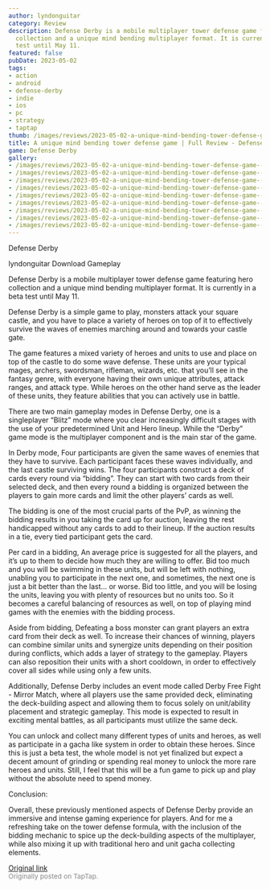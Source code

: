 ```yaml
---
author: lyndonguitar
category: Review
description: Defense Derby is a mobile multiplayer tower defense game featuring hero
  collection and a unique mind bending multiplayer format. It is currently in a beta
  test until May 11.
featured: false
pubDate: 2023-05-02
tags:
- action
- android
- defense-derby
- indie
- ios
- pc
- strategy
- taptap
thumb: /images/reviews/2023-05-02-a-unique-mind-bending-tower-defense-game--full-review---defense-derby-0.avif
title: A unique mind bending tower defense game | Full Review - Defense Derby
game: Defense Derby
gallery:
- /images/reviews/2023-05-02-a-unique-mind-bending-tower-defense-game--full-review---defense-derby-0.avif
- /images/reviews/2023-05-02-a-unique-mind-bending-tower-defense-game--full-review---defense-derby-1.avif
- /images/reviews/2023-05-02-a-unique-mind-bending-tower-defense-game--full-review---defense-derby-2.avif
- /images/reviews/2023-05-02-a-unique-mind-bending-tower-defense-game--full-review---defense-derby-3.avif
- /images/reviews/2023-05-02-a-unique-mind-bending-tower-defense-game--full-review---defense-derby-4.avif
- /images/reviews/2023-05-02-a-unique-mind-bending-tower-defense-game--full-review---defense-derby-5.avif
- /images/reviews/2023-05-02-a-unique-mind-bending-tower-defense-game--full-review---defense-derby-6.avif
- /images/reviews/2023-05-02-a-unique-mind-bending-tower-defense-game--full-review---defense-derby-7.avif
- /images/reviews/2023-05-02-a-unique-mind-bending-tower-defense-game--full-review---defense-derby-8.avif
---
```

Defense Derby

lyndonguitar
Download
Gameplay

Defense Derby is a mobile multiplayer tower defense game featuring hero collection and a unique mind bending multiplayer format. It is currently in a beta test until May 11.

Defense Derby is a simple game to play, monsters attack your square castle, and you have to place a variety of heroes on top of it to effectively survive the waves of enemies marching around and towards your castle gate.

The game features a mixed variety of heroes and units to use and place on top of the castle to do some wave defense. These units are your typical mages, archers, swordsman, rifleman, wizards, etc. that you’ll see in the fantasy genre, with everyone having their own unique attributes, attack ranges, and attack type. While heroes on the other hand serve as the leader of these units, they feature abilities that you can actively use in battle.

There are two main gameplay modes in Defense Derby, one is a singleplayer “Blitz” mode where you clear increasingly difficult stages with the use of your predetermined Unit and Hero lineup. While the “Derby” game mode is the multiplayer component and is the main star of the game.

In Derby mode, Four participants are given the same waves of enemies that they have to survive. Each participant faces these waves individually, and the last castle surviving wins. The four participants construct a deck of cards every round via “bidding”. They can start with two cards from their selected deck, and then every round a bidding is organized between the players to gain more cards and limit the other players’ cards as well.

The bidding is one of the most crucial parts of the PvP, as winning the bidding results in you taking the card up for auction, leaving the rest handicapped without any cards to add to their lineup. If the auction results in a tie, every tied participant gets the card.

Per card in a bidding, An average price is suggested for all the players, and it’s up to them to decide how much they are willing to offer. Bid too much and you will be swimming in these units, but will be left with nothing, unabling you to participate in the next one, and sometimes, the next one is just a bit better than the last… or worse. Bid too little, and you will be losing the units, leaving you with plenty of resources but no units too.  So it becomes a careful balancing of resources as well, on top of playing mind games with the enemies with the bidding process.

Aside from bidding, Defeating a boss monster can grant players an extra card from their deck as well. To increase their chances of winning, players can combine similar units and synergize units depending on their position during conflicts, which adds a layer of strategy to the gameplay. Players can also reposition their units with a short cooldown, in order to effectively cover all sides while using only a few units.

Additionally, Defense Derby includes an event mode called Derby Free Fight - Mirror Match, where all players use the same provided deck, eliminating the deck-building aspect and allowing them to focus solely on unit/ability placement and strategic gameplay.  This mode is expected to result in exciting mental battles, as all participants must utilize the same deck.

You can unlock and collect many different types of units and heroes, as well as participate in a gacha like system in order to obtain these heroes. Since this is just a beta test, the whole model is not yet finalized but expect a decent amount of grinding or spending real money to unlock the more rare heroes and units. Still, I feel that this will be a fun game to pick up and play without the absolute need to spend money.

Conclusion:

Overall, these previously mentioned aspects of Defense Derby provide an immersive and intense gaming experience for players. And for me a refreshing take on the tower defense formula, with the inclusion of the bidding mechanic to spice up the deck-building aspects of the multiplayer, while also mixing it up with traditional hero and unit gacha collecting elements.

[Original link](https://www.taptap.io/post/5310914)<br><span style="font-size: 0.95em; color: #888;">Originally posted on TapTap.</span>